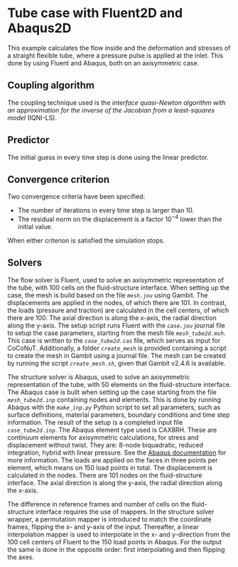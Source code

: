 # Tube case with Fluent2D and Abaqus2D

This example calculates the flow inside and the deformation and stresses of a straight flexible tube, where a pressure pulse is applied at the inlet.
This done by using Fluent and Abaqus, both on an axisymmetric case.

## Coupling algorithm

The coupling technique used is the *interface quasi-Newton algorithm with an approximation for the inverse of the Jacobian from a least-squares model* (IQNI-LS).

## Predictor

The initial guess in every time step is done using the linear predictor.

## Convergence criterion

Two convergence criteria have been specified:

- The number of iterations in every time step is larger than 10.
- The residual norm on the displacement is a factor $10^{-4}$ lower than the initial value.
 
When either criterion is satisfied the simulation stops.
 
## Solvers

The flow solver is Fluent, used to solve an axisymmetric representation of the tube,
with 100 cells on the fluid-structure interface. 
When setting up the case, the mesh is build based on the file *`mesh.jou`* using Gambit.
The displacements are applied in the nodes, of which there are 101. 
In contrast, the loads (pressure and traction) are calculated in the cell centers, of which there are 100.
The axial direction is along the x-axis, the radial direction along the y-axis. 
The setup script runs Fluent with the *`case.jou`* journal file to setup the case parameters, starting from the mesh file *`mesh_tube2d.msh`*.
This case is written to the *`case_tube2d.cas`* file, which serves as input for CoCoNuT. 
Additionally, a folder *`create_mesh`* is provided containing a script to create the mesh in Gambit using a journal file.
The mesh can be created by running the script *`create_mesh.sh`*, given that Gambit v2.4.6 is available.

The structure solver is Abaqus, used to solve an axisymmetric representation of the tube,
with 50 elements on the fluid-structure interface.
The Abaqus case is built when setting up the case starting from the file *`mesh_tube2d.inp`* containing nodes and elements. 
This is done by running Abaqus with the *`make_inp.py`* Python script to set all parameters, such as surface definitions, material parameters, boundary conditions and time step information.
The result of the setup is a completed input file *`case_tube2d.inp`*.
The Abaqus element type used is CAX8RH. These are continuum elements for axisymmetric calculations, for stress and displacement without twist. 
They are: 8-node biquadratic, reduced integration, hybrid with linear pressure.
See the [Abaqus documentation](http://130.149.89.49:2080/v6.14/books/usb/default.htm?startat=book01.html#usb) for more information. 
The loads are applied on the faces in three points per element, which means on 150 load points in total. 
The displacement is calculated in the nodes. There are 101 nodes on the fluid-structure interface.
The axial direction is along the y-axis, the radial direction along the x-axis.

The difference in reference frames and number of cells on the fluid-structure interface requires the use of mappers.
In the structure solver wrapper, a permutation mapper is introduced to match the coordinate frames, flipping the x- and y-axis of the input.
Thereafter, a linear interpolation mapper is used to interpolate in the x- and y-direction from the 100 cell centers of Fluent to the 150 load points in Abaqus.
For the output the same is done in the opposite order: first interpolating and then flipping the axes.